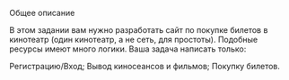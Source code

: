 Общее описание

В этом задании вам нужно разработать сайт по покупке билетов в кинотеатр (один кинотеатр, а не сеть, для простоты). Подобные ресурсы имеют много логики. Ваша задача написать только:

Регистрацию/Вход;
Вывод киносеансов и фильмов;
Покупку билетов. 